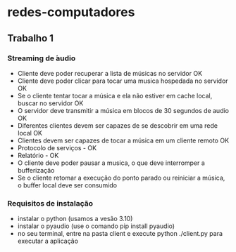 # redes-computadores
## Trabalho 1
### Streaming de  ́audio
- Cliente deve poder recuperar a lista de músicas no servidor OK
- Cliente deve poder clicar para tocar uma musica hospedada no servidor OK
- Se o cliente tentar tocar a música e ela não estiver em cache local, buscar no servidor OK
- O servidor deve transmitir a música em blocos de 30 segundos de  audio OK
- Diferentes clientes devem ser capazes de se descobrir em uma rede local OK
- Clientes devem ser capazes de tocar a música em um cliente remoto OK
- Protocolo de serviços - OK
- Relatório - OK
- O cliente deve poder pausar a musica, o que deve interromper a bufferização
- Se o cliente retomar a execução do ponto parado ou reiniciar a música, o buffer local deve ser
consumido

### Requisitos de instalação
- instalar o python (usamos a vesão 3.10)
- instalar o pyaudio (use o comando pip install pyaudio)
- no seu terminal, entre na pasta client e execute python ./client.py para executar a aplicação


